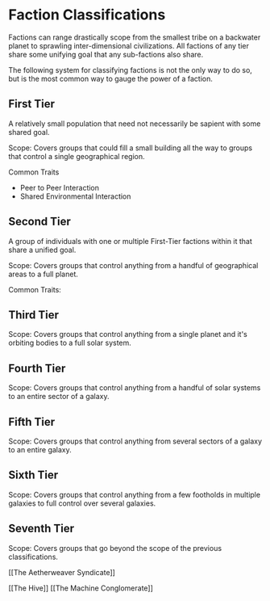 # Faction Classifications

Factions can range drastically scope from the smallest tribe on a backwater planet to sprawling inter-dimensional civilizations. All factions of any tier share some unifying goal that any sub-factions also share. 

The following system for classifying factions is not the only way to do so, but is the most common way to gauge the power of a faction.

## First Tier

A relatively small population that need not necessarily be sapient with some shared goal. 

Scope: Covers groups that could fill a small building all the way to groups that control a single geographical region.

Common Traits
- Peer to Peer Interaction
- Shared Environmental Interaction

## Second Tier

A group of individuals with one or multiple First-Tier factions within it that share a unified goal.

Scope: Covers groups that control anything from a handful of geographical areas to a full planet.

Common Traits:

## Third Tier

Scope: Covers groups that control anything from a single planet and it's orbiting bodies to a full solar system.

## Fourth Tier

Scope: Covers groups that control anything from a handful of solar systems to an entire sector of a galaxy.

## Fifth Tier

Scope: Covers groups that control anything from several sectors of a galaxy to an entire galaxy.

## Sixth Tier

Scope: Covers groups that control anything from a few footholds in multiple galaxies to full control over several galaxies.

## Seventh Tier

Scope: Covers groups that go beyond the scope of the previous classifications.



[[The Aetherweaver Syndicate]]

[[The Hive]]
[[The Machine Conglomerate]]